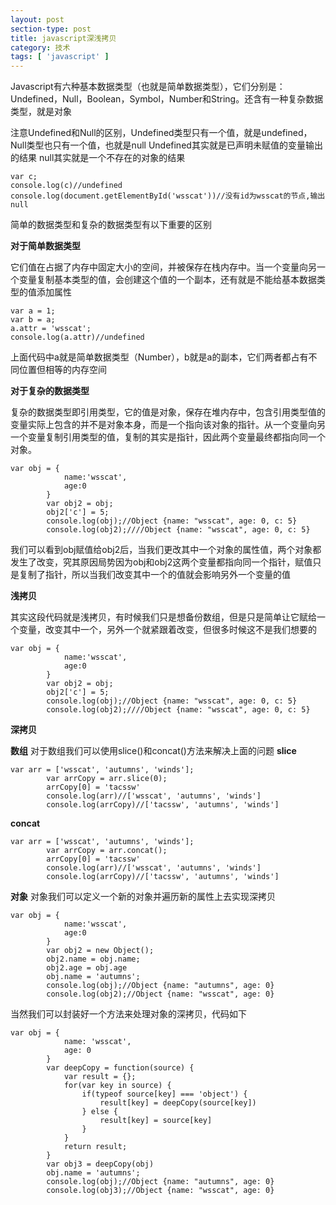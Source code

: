 ```yaml
---
layout: post
section-type: post
title: javascript深浅拷贝
category: 技术
tags: [ 'javascript' ]
---
```

Javascript有六种基本数据类型（也就是简单数据类型），它们分别是：Undefined，Null，Boolean，Symbol，Number和String。还含有一种复杂数据类型，就是对象

注意Undefined和Null的区别，Undefined类型只有一个值，就是undefined，Null类型也只有一个值，也就是null
Undefined其实就是已声明未赋值的变量输出的结果
null其实就是一个不存在的对象的结果

    var c;
    console.log(c)//undefined
    console.log(document.getElementById('wsscat'))//没有id为wsscat的节点,输出null

简单的数据类型和复杂的数据类型有以下重要的区别

**对于简单数据类型**

它们值在占据了内存中固定大小的空间，并被保存在栈内存中。当一个变量向另一个变量复制基本类型的值，会创建这个值的一个副本，还有就是不能给基本数据类型的值添加属性

    var a = 1;
    var b = a;
    a.attr = 'wsscat';
    console.log(a.attr)//undefined

上面代码中a就是简单数据类型（Number），b就是a的副本，它们两者都占有不同位置但相等的内存空间

**对于复杂的数据类型**

复杂的数据类型即引用类型，它的值是对象，保存在堆内存中，包含引用类型值的变量实际上包含的并不是对象本身，而是一个指向该对象的指针。从一个变量向另一个变量复制引用类型的值，复制的其实是指针，因此两个变量最终都指向同一个对象。

    var obj = {
                name:'wsscat',
                age:0
            }
            var obj2 = obj;
            obj2['c'] = 5;
            console.log(obj);//Object {name: "wsscat", age: 0, c: 5}
            console.log(obj2);////Object {name: "wsscat", age: 0, c: 5}

我们可以看到obj赋值给obj2后，当我们更改其中一个对象的属性值，两个对象都发生了改变，究其原因局势因为obj和obj2这两个变量都指向同一个指针，赋值只是复制了指针，所以当我们改变其中一个的值就会影响另外一个变量的值

**浅拷贝**

其实这段代码就是浅拷贝，有时候我们只是想备份数组，但是只是简单让它赋给一个变量，改变其中一个，另外一个就紧跟着改变，但很多时候这不是我们想要的

    var obj = {
                name:'wsscat',
                age:0
            }
            var obj2 = obj;
            obj2['c'] = 5;
            console.log(obj);//Object {name: "wsscat", age: 0, c: 5}
            console.log(obj2);////Object {name: "wsscat", age: 0, c: 5}

**深拷贝**

**数组**
对于数组我们可以使用slice()和concat()方法来解决上面的问题
**slice**

    var arr = ['wsscat', 'autumns', 'winds'];
            var arrCopy = arr.slice(0);
            arrCopy[0] = 'tacssw'
            console.log(arr)//['wsscat', 'autumns', 'winds']
            console.log(arrCopy)//['tacssw', 'autumns', 'winds']
**concat**

    var arr = ['wsscat', 'autumns', 'winds'];
            var arrCopy = arr.concat();
            arrCopy[0] = 'tacssw'
            console.log(arr)//['wsscat', 'autumns', 'winds']
            console.log(arrCopy)//['tacssw', 'autumns', 'winds']

**对象**
对象我们可以定义一个新的对象并遍历新的属性上去实现深拷贝

    var obj = {
                name:'wsscat',
                age:0
            }
            var obj2 = new Object();
            obj2.name = obj.name;
            obj2.age = obj.age
            obj.name = 'autumns';
            console.log(obj);//Object {name: "autumns", age: 0}
            console.log(obj2);//Object {name: "wsscat", age: 0}

当然我们可以封装好一个方法来处理对象的深拷贝，代码如下

    var obj = {
                name: 'wsscat',
                age: 0
            }
            var deepCopy = function(source) {
                var result = {};
                for(var key in source) {
                    if(typeof source[key] === 'object') {
                        result[key] = deepCopy(source[key])
                    } else {
                        result[key] = source[key]
                    }
                }
                return result;
            }
            var obj3 = deepCopy(obj)
            obj.name = 'autumns';
            console.log(obj);//Object {name: "autumns", age: 0}
            console.log(obj3);//Object {name: "wsscat", age: 0}